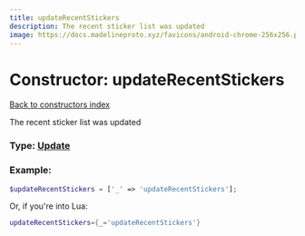 ```yaml
---
title: updateRecentStickers
description: The recent sticker list was updated
image: https://docs.madelineproto.xyz/favicons/android-chrome-256x256.png
---
```

# Constructor: updateRecentStickers  
[Back to constructors index](index.md)



The recent sticker list was updated




### Type: [Update](../types/Update.md)


### Example:

```php
$updateRecentStickers = ['_' => 'updateRecentStickers'];
```  


Or, if you're into Lua:

```lua
updateRecentStickers={_='updateRecentStickers'}

```


